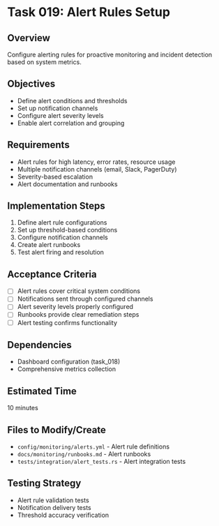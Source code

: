 # Task 019: Alert Rules Setup

## Overview
Configure alerting rules for proactive monitoring and incident detection based on system metrics.

## Objectives
- Define alert conditions and thresholds
- Set up notification channels
- Configure alert severity levels
- Enable alert correlation and grouping

## Requirements
- Alert rules for high latency, error rates, resource usage
- Multiple notification channels (email, Slack, PagerDuty)
- Severity-based escalation
- Alert documentation and runbooks

## Implementation Steps
1. Define alert rule configurations
2. Set up threshold-based conditions
3. Configure notification channels
4. Create alert runbooks
5. Test alert firing and resolution

## Acceptance Criteria
- [ ] Alert rules cover critical system conditions
- [ ] Notifications sent through configured channels
- [ ] Alert severity levels properly configured
- [ ] Runbooks provide clear remediation steps
- [ ] Alert testing confirms functionality

## Dependencies
- Dashboard configuration (task_018)
- Comprehensive metrics collection

## Estimated Time
10 minutes

## Files to Modify/Create
- `config/monitoring/alerts.yml` - Alert rule definitions
- `docs/monitoring/runbooks.md` - Alert runbooks
- `tests/integration/alert_tests.rs` - Alert integration tests

## Testing Strategy
- Alert rule validation tests
- Notification delivery tests
- Threshold accuracy verification